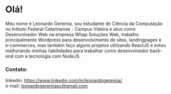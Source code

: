 # Olá!

Meu nome é Leonardo Geremia, sou estudante de Ciência da Computação no Intituto Federal Catarinense - Campus Videira e atuo como Desenvolvedor Web na empresa Whap Soluções Web, trabalho principalmente Wordpress para desenvolvimento de sites, landingpages e e-commerces, mas também faço alguns projetos utilizando ReactJS e estou melhorando minhas habilidades para trabalhar como desenvolvedor back-end com a tecnologia com NodeJS. 

### Contato:
linkedin: https://www.linkedin.com/in/leonardogeremia/ <br>
e-mail: leonardogeremiasc@gmail.com

<!--
**LGeremia/LGeremia** is a ✨ _special_ ✨ repository because its `README.md` (this file) appears on your GitHub profile.

Here are some ideas to get you started:

- 🔭 I’m currently working on ...
- 🌱 I’m currently learning ...
- 👯 I’m looking to collaborate on ...
- 🤔 I’m looking for help with ...
- 💬 Ask me about ...
- 📫 How to reach me: ...
- 😄 Pronouns: ...
- ⚡ Fun fact: ...
-->
